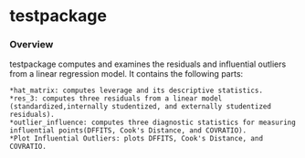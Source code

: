 # testpackage

### Overview
testpackage computes and examines the residuals and influential outliers from a linear regression model. 
It contains the following parts: 
```
*hat_matrix: computes leverage and its descriptive statistics. 
*res_3: computes three residuals from a linear model  (standardized,internally studentized, and externally studentized residuals). 
*outlier_influence: computes three diagnostic statistics for measuring influential points(DFFITS, Cook's Distance, and COVRATIO).
*Plot Influential Outliers: plots DFFITS, Cook's Distance, and COVRATIO.
```




